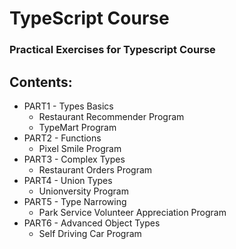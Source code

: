 # TypeScript Course
### Practical Exercises for Typescript Course 

## Contents:
- PART1 - Types Basics
    - Restaurant Recommender Program
    - TypeMart Program
- PART2 - Functions
    - Pixel Smile Program
- PART3 - Complex Types
    - Restaurant Orders Program
- PART4 - Union Types
    - Unionversity Program
- PART5 - Type Narrowing
    - Park Service Volunteer Appreciation Program
- PART6 - Advanced Object Types
    - Self Driving Car Program